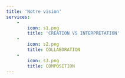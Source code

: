 ```yaml
---
title: 'Notre vision'
services:
    -
        icon: s1.png
        title: 'CRÉATION VS INTERPRÉTATION'
    -
        icon: s2.png
        title: COLLABORATION
    -
        icon: s3.png
        title: COMPOSITION
---
```


